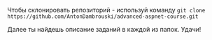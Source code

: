 Чтобы склонировать репозиторий - используй команду `git clone https://github.com/AntonDambrouski/advanced-aspnet-course.git`

Далее ты найдешь описание заданий в каждой из папок. Удачи!

